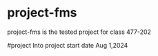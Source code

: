 # project-fms
project-fms is the tested project for class 477-202

#project Into 
project start date Aug 1,2024
